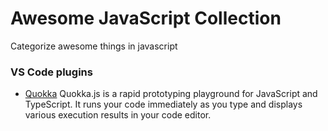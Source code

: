 # Awesome JavaScript Collection
Categorize awesome things in javascript 

### VS Code plugins
- [Quokka](https://quokkajs.com/) Quokka.js is a rapid prototyping playground for JavaScript and TypeScript. It runs your code immediately as you type and displays various execution results in your code editor.

